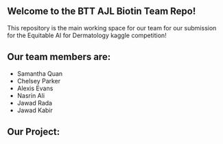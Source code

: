 ## Welcome to the BTT AJL Biotin Team Repo! 
This repository is the main working space for our team for our submission for the Equitable AI for Dermatology kaggle competition!

## Our team members are:
- Samantha Quan
- Chelsey Parker
- Alexis Evans
- Nasrin Ali
- Jawad Rada
- Jawad Kabir

## Our Project:
